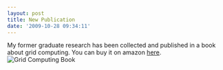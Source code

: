 ```yaml
---
layout: post
title: New Publication
date: '2009-10-28 09:34:11'
---
```



My former graduate research has been collected and published in a book about grid computing. You can buy it on amazon [here](http://www.amazon.com/dp/0387096620?tag=isbndb-20).  
![Grid Computing Book](http://66.147.244.180/~hunterda/content/images/2009/10/geri1.jpg)


